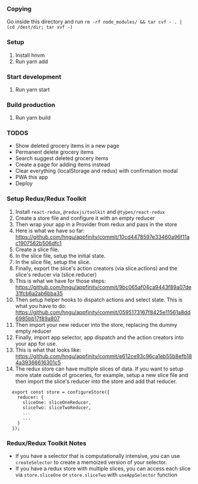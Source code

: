 ### Copying
Go inside this directory and run `rm -rf node_modules/ && tar cvf - . | (cd /dest/dir; tar xvf -)`

### Setup
1. Install hnvm
2. Run yarn add

### Start development
1. Run yarn start

### Build production
1. Run yarn build

### TODOS
- Show deleted grocery items in a new page
- Permanent delete grocery items
- Search suggest deleted grocery items
- Create a page for adding items instead
- Clear everything (localStorage and redux) with confirmation modal
- PWA this app
- Deploy

### Setup Redux/Redux Toolkit
1. Install `react-redux`, `@reduxjs/toolkit` and `@types/react-redux`
1. Create a store file and configure it with an empty reducer
1. Then wrap your app in a Provider from redux and pass in the store
1. Here is what we have so far: https://github.com/hngu/appfinity/commit/10cd4478597e33460a96f11ac1907562b506dfc1
1. Create a slice file.
1. In the slice file, setup the initial state.
1. In the slice file, setup the slice.
1. Finally, export the slice's action creators (via slice.actions) and the slice's reducer via (slice.reducer)
1. This is what we have for those steps: https://github.com/hngu/appfinity/commit/9bc065af04ca9443f89a07de31fcb6a2ab6bba35
1. Then setup helper hooks to dispatch actions and select state. This is what you have to do: https://github.com/hngu/appfinity/commit/0595173167f8425e11561a8dd6985bb17f89a807
1. Then import your new reducer into the store, replacing the dummy empty reducer
1. Finally, import app selector, app dispatch and the action creators into your app for use.
1. This is what that looks like: https://github.com/hngu/appfinity/commit/e612ce93c96ca1eb55b8efb184a39366616301c5
1. The redux store can have multiple slices of data. If you want to setup more state outside of groceries, for example, setup a new slice file and then import the slice's reducer into the store and add that reducer.
```
  export const store = configureStore({
    reducer: {
      sliceOne: sliceOneReducer,
      sliceTwo: sliceTwoReducer,
      ...
      ...
    }
  });
```

### Redux/Redux Toolkit Notes
- If you have a selector that is computationally intensive, you can use `createSelector` to create a memoized version of your selector.
- If you have a redux store with multiple slices, you can access each slice via `store.sliceOne` or `store.sliceTwo` with `useAppSelector` function